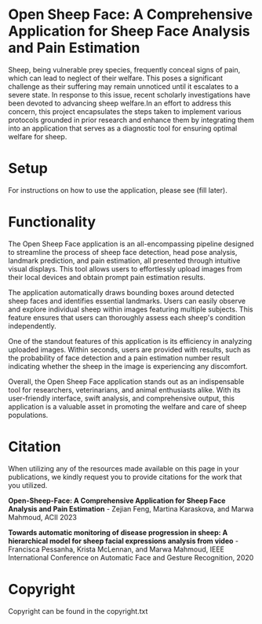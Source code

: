 # Open Sheep Face: A Comprehensive Application for Sheep Face Analysis and Pain Estimation

Sheep, being vulnerable prey species, frequently
conceal signs of pain, which can lead to neglect of their
welfare. This poses a significant challenge as their suffering
may remain unnoticed until it escalates to a severe state. In
response to this issue, recent scholarly investigations have been
devoted to advancing sheep welfare.In an effort to address this concern, 
this project encapsulates the steps taken to implement various 
protocols grounded in prior research and
enhance them by integrating them into an application that serves
as a diagnostic tool for ensuring optimal welfare for sheep.

# Setup
For instructions on how to use the application, please see (fill later).

# Functionality
The Open Sheep Face application is an all-encompassing pipeline designed to streamline the process of sheep face detection, head pose analysis, 
landmark prediction, and pain estimation, all presented through intuitive visual displays. 
This tool allows users to effortlessly upload images from their local devices and obtain prompt pain estimation results.

The application automatically draws bounding boxes around detected sheep faces and identifies essential landmarks. 
Users can easily observe and explore individual sheep within images featuring multiple subjects. 
This feature ensures that users can thoroughly assess each sheep's condition independently.

One of the standout features of this application is its efficiency in analyzing uploaded images. Within seconds, users are provided with results, 
such as the probability of face detection and a pain estimation number result indicating whether the sheep in the image is experiencing any discomfort. 

Overall, the Open Sheep Face application stands out as an indispensable tool for researchers, veterinarians, and animal enthusiasts alike. 
With its user-friendly interface, swift analysis, and comprehensive output, this application is a valuable asset in promoting the welfare 
and care of sheep populations.

# Citation
When utilizing any of the resources made available on this page in your publications, 
we kindly request you to provide citations for the work that you utilized.

**Open-Sheep-Face: A Comprehensive Application for Sheep Face Analysis and Pain Estimation** - Zejian Feng, Martina Karaskova, and Marwa Mahmoud,
ACII 2023 

**Towards automatic monitoring of disease progression in sheep: A hierarchical model for sheep facial expressions analysis from video** - 
Francisca Pessanha, Krista McLennan, and Marwa Mahmoud, IEEE International Conference on Automatic Face and Gesture Recognition, 2020

# Copyright
Copyright can be found in the copyright.txt



